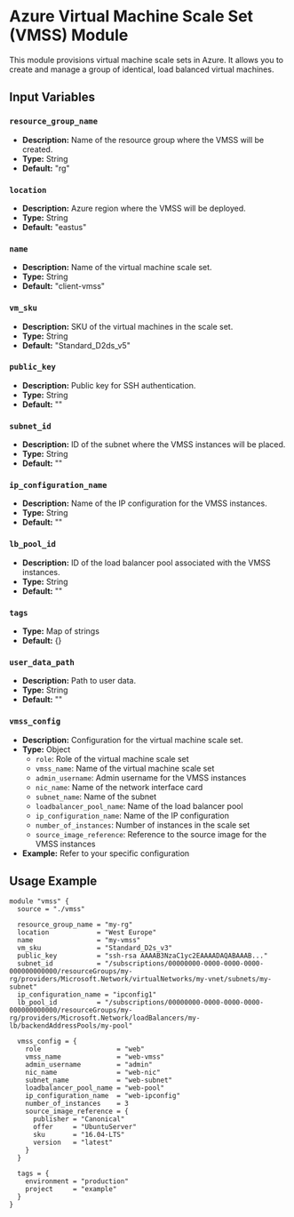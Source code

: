 # Azure Virtual Machine Scale Set (VMSS) Module

This module provisions virtual machine scale sets in Azure. It allows you to create and manage a group of identical, load balanced virtual machines.

## Input Variables

### `resource_group_name`

- **Description:** Name of the resource group where the VMSS will be created.
- **Type:** String
- **Default:** "rg"

### `location`

- **Description:** Azure region where the VMSS will be deployed.
- **Type:** String
- **Default:** "eastus"

### `name`

- **Description:** Name of the virtual machine scale set.
- **Type:** String
- **Default:** "client-vmss"

### `vm_sku`

- **Description:** SKU of the virtual machines in the scale set.
- **Type:** String
- **Default:** "Standard_D2ds_v5"

### `public_key`

- **Description:** Public key for SSH authentication.
- **Type:** String
- **Default:** ""

### `subnet_id`

- **Description:** ID of the subnet where the VMSS instances will be placed.
- **Type:** String
- **Default:** ""

### `ip_configuration_name`

- **Description:** Name of the IP configuration for the VMSS instances.
- **Type:** String
- **Default:** ""

### `lb_pool_id`

- **Description:** ID of the load balancer pool associated with the VMSS instances.
- **Type:** String
- **Default:** ""

### `tags`

- **Type:** Map of strings
- **Default:** {}

### `user_data_path`

- **Description:** Path to user data.
- **Type:** String
- **Default:** ""

### `vmss_config`

- **Description:** Configuration for the virtual machine scale set.
- **Type:** Object
  - `role`: Role of the virtual machine scale set
  - `vmss_name`: Name of the virtual machine scale set
  - `admin_username`: Admin username for the VMSS instances
  - `nic_name`: Name of the network interface card
  - `subnet_name`: Name of the subnet
  - `loadbalancer_pool_name`: Name of the load balancer pool
  - `ip_configuration_name`: Name of the IP configuration
  - `number_of_instances`: Number of instances in the scale set
  - `source_image_reference`: Reference to the source image for the VMSS instances
- **Example:** Refer to your specific configuration

## Usage Example

```hcl
module "vmss" {
  source = "./vmss"

  resource_group_name = "my-rg"
  location            = "West Europe"
  name                = "my-vmss"
  vm_sku              = "Standard_D2s_v3"
  public_key          = "ssh-rsa AAAAB3NzaC1yc2EAAAADAQABAAAB..."
  subnet_id           = "/subscriptions/00000000-0000-0000-0000-000000000000/resourceGroups/my-rg/providers/Microsoft.Network/virtualNetworks/my-vnet/subnets/my-subnet"
  ip_configuration_name = "ipconfig1"
  lb_pool_id          = "/subscriptions/00000000-0000-0000-0000-000000000000/resourceGroups/my-rg/providers/Microsoft.Network/loadBalancers/my-lb/backendAddressPools/my-pool"

  vmss_config = {
    role                   = "web"
    vmss_name              = "web-vmss"
    admin_username         = "admin"
    nic_name               = "web-nic"
    subnet_name            = "web-subnet"
    loadbalancer_pool_name = "web-pool"
    ip_configuration_name  = "web-ipconfig"
    number_of_instances    = 3
    source_image_reference = {
      publisher = "Canonical"
      offer     = "UbuntuServer"
      sku       = "16.04-LTS"
      version   = "latest"
    }
  }

  tags = {
    environment = "production"
    project     = "example"
  }
}
```
